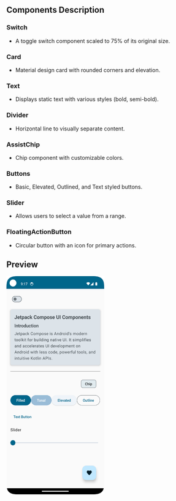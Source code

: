 ## Components Description

### Switch
- A toggle switch component scaled to 75% of its original size.

### Card
- Material design card with rounded corners and elevation.

### Text
- Displays static text with various styles (bold, semi-bold).

### Divider
- Horizontal line to visually separate content.

### AssistChip
- Chip component with customizable colors.

### Buttons
- Basic, Elevated, Outlined, and Text styled buttons.

### Slider
- Allows users to select a value from a range.

### FloatingActionButton
- Circular button with an icon for primary actions.

## Preview

<img src="UIcomponents/uicomponents.png" alt="UI Preview" width="255" height = "570"/>
